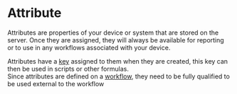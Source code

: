 # Attribute

Attributes are properties of your device or system that are stored on the server. Once they are assigned, they will always
be available for reporting or to use in any workflows associated with your device.

Attributes have a [key](../topics/Keys.md) assigned to them when they are created, this key can then be used in scripts or other formulas.  
Since attributes are defined on a [workflow](../workflow/Workflow.md), they need to be fully qualified to be used external to the workflow